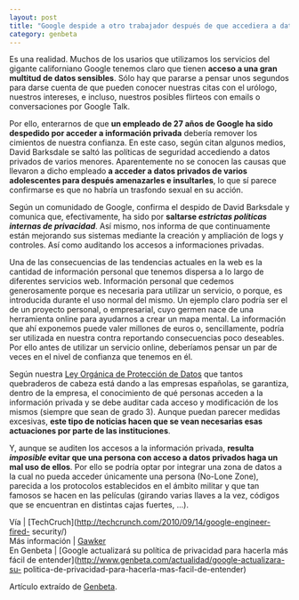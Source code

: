 ```yaml
---
layout: post
title: "Google despide a otro trabajador después de que accediera a datos privados"
category: genbeta
---
```




Es una realidad. Muchos de los usarios que utilizamos los servicios del
gigante californiano Google tenemos claro que tienen **acceso a una gran
multitud de datos sensibles**. Sólo hay que pararse a pensar unos segundos
para darse cuenta de que pueden conocer nuestras citas con el urólogo,
nuestros intereses, e incluso, nuestros posibles flirteos con emails o
conversaciones por Google Talk.

Por ello, enterarnos de que **un empleado de 27 años de Google ha sido
despedido por acceder a información privada** debería remover los cimientos de
nuestra confianza. En este caso, según citan algunos medios, David Barksdale
se saltó las políticas de seguridad accediendo a datos privados de varios
menores. Aparentemente no se conocen las causas que llevaron a dicho empleado
**a acceder a datos privados de varios adolescentes para después amenazarles e
insultarles**, lo que sí parece confirmarse es que no habría un trasfondo
sexual en su acción.

Según un comunidado de Google, confirma el despido de David Barksdale y
comunica que, efectivamente, ha sido por **saltarse _estrictas políticas
internas de privacidad_**. Así mismo, nos informa de que continuamente están
mejorando sus sistemas mediante la creación y ampliación de logs y controles.
Así como auditando los accesos a informaciones privadas.  
  
Una de las consecuencias de las tendencias actuales en la web es la cantidad
de información personal que tenemos dispersa a lo largo de diferentes
servicios web. Información personal que cedemos generosamente porque es
necesaria para utilizar un servicio, o porque, es introducida durante el uso
normal del mismo. Un ejemplo claro podría ser el de un proyecto personal, o
empresarial, cuyo germen nace de una herramienta online para ayudarnos a crear
un mapa mental. La información que ahí exponemos puede valer millones de euros
o, sencillamente, podría ser utilizada en nuestra contra reportando
consecuencias poco deseables. Por ello antes de utilizar un servicio online,
deberíamos pensar un par de veces en el nivel de confianza que tenemos en él.

Según nuestra [Ley Orgánica de Protección de
Datos](http://www.tecnologiapyme.com/tag/guia-lopd) que tantos quebraderos de
cabeza está dando a las empresas españolas, se garantiza, dentro de la
empresa, el conocimiento de qué personas acceden a la información privada y se
debe auditar cada acceso y modificación de los mismos (siempre que sean de
grado 3). Aunque puedan parecer medidas excesivas, **este tipo de noticias
hacen que se vean necesarias esas actuaciones por parte de las
instituciones**.

Y, aunque se auditen los accesos a la información privada, **resulta
_imposible_ evitar que una persona con acceso a datos privados haga un mal uso
de ellos**. Por ello se podría optar por integrar una zona de datos a la cual
no pueda acceder únicamente una persona (No-Lone Zone), parecida a los
protocolos establecidos en el ámbito militar y que tan famosos se hacen en las
películas (girando varias llaves a la vez, códigos que se encuentran en
distintas cajas fuertes, ...).

Vía | [TechCruch](http://techcrunch.com/2010/09/14/google-engineer-fired-
security/)  
Más información | [Gawker](http://gawker.com/5637234/)  
En Genbeta | [Google actualizará su política de privacidad para hacerla más
fácil de entender](http://www.genbeta.com/actualidad/google-actualizara-su-
politica-de-privacidad-para-hacerla-mas-facil-de-entender)

Artículo extraído de [Genbeta](http://www.genbeta.com).